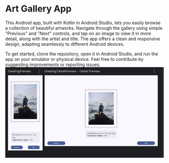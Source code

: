 # Art Gallery App

This Android app, built with Kotlin in Android Studio, lets you easily browse a collection of beautiful artworks. Navigate through the gallery using simple "Previous" and "Next" controls, and tap on an image to view it in more detail, along with the artist and title. The app offers a clean and responsive design, adapting seamlessly to different Android devices.

To get started, clone the repository, open it in Android Studio, and run the app on your emulator or physical device. Feel free to contribute by suggesting improvements or reporting issues.
![Screenshot](./Screenshots/Capture.png)